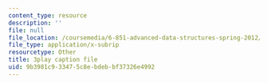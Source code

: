 ```yaml
---
content_type: resource
description: ''
file: null
file_location: /coursemedia/6-851-advanced-data-structures-spring-2012/9b3981c933475c8ebdebbf37326e4992_NinWEPPrkDQ.vtt
file_type: application/x-subrip
resourcetype: Other
title: 3play caption file
uid: 9b3981c9-3347-5c8e-bdeb-bf37326e4992
---
```

